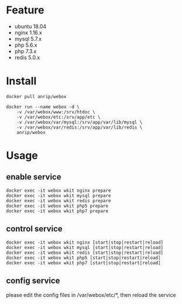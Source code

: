 # Feature

-   ubuntu   18.04
-   nginx    1.16.x
-   mysql    5.7.x
-   php      5.6.x
-   php      7.3.x
-   redis    5.0.x

# Install

```shell
docker pull anrip/webox

docker run --name webox -d \
    -v /var/webox/www:/srv/htdoc \
    -v /var/webox/etc:/srv/app/etc \
    -v /var/webox/var/mysql:/srv/app/var/lib/mysql \
    -v /var/webox/var/redis:/srv/app/var/lib/redis \
    anrip/webox
```

# Usage

## enable service

```shell
docker exec -it webox wkit nginx prepare
docker exec -it webox wkit mysql prepare
docker exec -it webox wkit redis prepare
docker exec -it webox wkit php5 prepare
docker exec -it webox wkit php7 prepare
```

## control service

```shell
docker exec -it webox wkit nginx [start|stop|restart|reload]
docker exec -it webox wkit mysql [start|stop|restart|reload]
docker exec -it webox wkit redis [start|stop|restart|reload]
docker exec -it webox wkit php5 [start|stop|restart|reload]
docker exec -it webox wkit php7 [start|stop|restart|reload]
```

## config service

please edit the config files in /var/webox/etc/*, then reload the service

